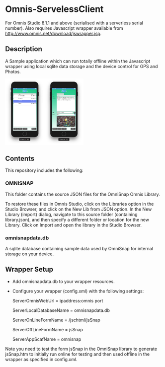 # Omnis-ServelessClient
For Omnis Studio 8.1.1 and above (serialised with a serverless serial number).
Also requires Javascript wrapper available from http://www.omnis.net/download/jswrapper.jsp.

## Description

A Sample application which can run totally offline within the Javascript wrapper using local sqlite data storage and the device control for GPS and Photos.

<img src="screenshots/omnisnap1.png" width="25%" height="25%" /><img src="screenshots/omnisnap2.png" width="25%" height="25%" />

## Contents

This repository includes the following:

### OMNISNAP

This folder contains the source JSON files for the OmniSnap Omnis Library.

To restore these files in Omnis Studio, click on the Libraries option in the Studio Browser, and click on the New Lib from JSON option. In the New Library (import) dialog, navigate to this source folder (containing library.json), and then specify a different folder or location for the new Library. Click on Import and open the library in the Studio Browser.

### omnisnapdata.db

A sqlite database containing sample data used by OmniSnap for internal storage on your device.

## Wrapper Setup

- Add omnisnapdata.db to your wrapper resources.

- Configure your wrapper (config.xml) with the following settings:

  ServerOmnisWebUrl = ipaddress:omnis port
  
  ServerLocalDatabaseName = omnisnapdata.db
  
  ServerOnLineFormName = /jschtml/jsSnap
  
  ServerOffLineFormName = jsSnap
  
  ServerAppScafName = omnisnap

Note you need to test the form jsSnap in the OmniSnap library to generate jsSnap.htm to initially run online for testing and then used offline in the wrapper as specified in config.xml.
